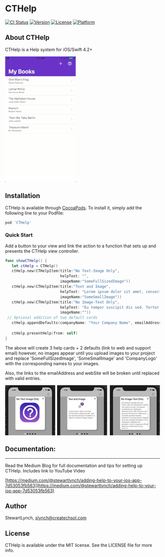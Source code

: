 # CTHelp

[![CI Status](https://img.shields.io/travis/StewartLynch/CTHelp.svg?style=flat)](https://travis-ci.org/StewartLynch/CTHelp)
[![Version](https://img.shields.io/cocoapods/v/CTHelp.svg?style=flat)](https://cocoapods.org/pods/CTHelp)
[![License](https://img.shields.io/cocoapods/l/CTHelp.svg?style=flat)](https://cocoapods.org/pods/CTHelp)
[![Platform](https://img.shields.io/cocoapods/p/CTHelp.svg?style=flat)](https://cocoapods.org/pods/CTHelp)

## About CTHelp

CTHelp is a Help system for iOS/Swift 4.2+

![SampleScreen](SampleScreen.gif)

## Installation

CTHelp is available through [CocoaPods](https://cocoapods.org). To install
it, simply add the following line to your Podfile:

```ruby
pod 'CTHelp'
```

### Quick Start

Add a button to your view and link the action to a function that sets up and presents the CTHelp view controller.

```swift
func showCTHelp() {
   let ctHelp = CTHelp()
   ctHelp.new(CTHelpItem(title:"No Text-Image Only",
                         helpText: "",
                         imageName:"SomeFullSizedImage"))
   ctHelp.new(CTHelpItem(title:"Text and Image",
                         helpText: "Lorem ipsum dolor sit amet, consectetur adipiscing elit,
                         imageName:"SomeSmallImage"))
   ctHelp.new(CTHelpItem(title:"No Image-Text Only",
                         helpText: "Eu tempor suscipit dis sed. Tortor velit orci bibendum mattis non metus ornare consequat. Condimentum habitasse dictumst eros nibh rhoncus non pulvinar fermentum. Maecenas convallis gravida facilisis. Interdum, conubia lacinia magnis duis nec quisque.Excepteur sint occaecat cupidatat non proident, sunt in culpa qui officia deserunt mollit anim id est laborum.",
                         imageName:""))
 // Optional addition of two default cards
   ctHelp.appendDefaults(companyName: "Your Company Name", emailAddress: "yourContactEmail@somewhere.com", data: nil, webSite: "https://www.yourWebsite.com", companyImageName: "CompanyLogo")

   ctHelp.presentHelp(from: self)
}
```

The above will create 3 help cards + 2 defaults (link to web and support email) however, no images appear until you upload images to your project and replace 'SomeFullSizedImage', 'SomeSmallImage' and 'CompanyLogo' with the corresponding names to your images.

Also, the links to the emailAddress and webSite will be broken until replaced  with valid entries.

![helpScreens](helpScreens.png)

## Documentation:

------

Read the Medium Blog for full documentation and tips for setting up CTHelp.  Includes link to YouTube Video

[https://medium.com/@stewartlynch/adding-help-to-your-ios-app-7d53053fb563](https://medium.com/@stewartlynch/adding-help-to-your-ios-app-7d53053fb563)

## Author

StewartLynch, slynch@createchsol.com

## License

CTHelp is available under the MIT license. See the LICENSE file for more info.
